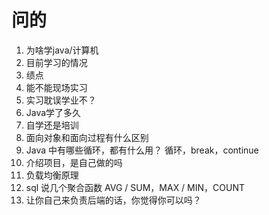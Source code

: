 # 问的

1. 为啥学java/计算机
2. 目前学习的情况
3. 绩点
4. 能不能现场实习
5. 实习耽误学业不？
6. Java学了多久
7. 自学还是培训
8. 面向对象和面向过程有什么区别
9. Java 中有哪些循环，都有什么用？
   循环，break，continue
10. 介绍项目，是自己做的吗
11. 负载均衡原理
12. sql 说几个聚合函数
    AVG / SUM，MAX / MIN，COUNT
13. 让你自己来负责后端的话，你觉得你可以吗？